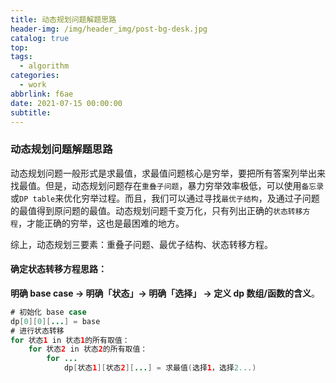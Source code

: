 ```yaml
---
title: 动态规划问题解题思路
header-img: /img/header_img/post-bg-desk.jpg
catalog: true
top:
tags:
  - algorithm
categories:
  - work
abbrlink: f6ae
date: 2021-07-15 00:00:00
subtitle:
---
```


### 动态规划问题解题思路

动态规划问题一般形式是求最值，求最值问题核心是穷举，要把所有答案列举出来找最值。但是，动态规划问题存在`重叠子问题`，暴力穷举效率极低，可以使用`备忘录`或`DP table`来优化穷举过程。而且，我们可以通过寻找`最优子结构`，及通过子问题的最值得到原问题的最值。动态规划问题千变万化，只有列出正确的`状态转移方程`，才能正确的穷举，这也是最困难的地方。

综上，动态规划三要素：重叠子问题、最优子结构、状态转移方程。

#### 确定状态转移方程思路：

**明确 base case -> 明确「状态」-> 明确「选择」 -> 定义 dp 数组/函数的含义**。

```java
# 初始化 base case
dp[0][0][...] = base
# 进行状态转移
for 状态1 in 状态1的所有取值：
    for 状态2 in 状态2的所有取值：
        for ...
            dp[状态1][状态2][...] = 求最值(选择1，选择2...)
```


